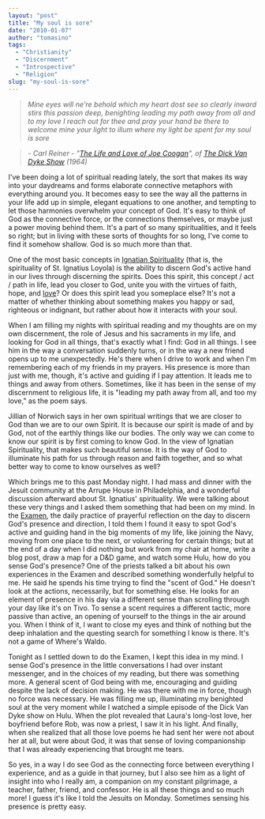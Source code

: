 ```yaml
---
layout: "post"
title: "My soul is sore"
date: "2010-01-07"
author: "tomasino"
tags:
  - "Christianity"
  - "Discernment"
  - "Introspective"
  - "Religion"
slug: "my-soul-is-sore"
---
```


> *Mine eyes will ne're behold*
> *which my heart dost see so clearly*
> *inward stirs this passion*
> *deep, benighting*
> *leading my path away from all*
> *and to my love*
> *I reach out for thee*
> *and pray your hand*
> *be there to welcome mine*
> *your light to illum where*
> *my light be spent*
> *for my soul is sore*

> *- Carl Reiner - "[The Life and Love of Joe Coogan][]", of [The Dick Van Dyke Show][] (1964)*

I've been doing a lot of spiritual reading lately, the sort that makes
its way into your daydreams and forms elaborate connective metaphors
with everything around you. It becomes easy to see the way all the
patterns in your life add up in simple, elegant equations to one
another, and tempting to let those harmonies overwhelm your concept of
God. It's easy to think of God as the connective force, or the
connections themselves, or maybe just a power moving behind them. It's a
part of so many spiritualities, and it feels so right; but in living
with these sorts of thoughts for so long, I've come to find it somehow
shallow. God is so much more than that.

One of the most basic concepts in [Ignatian Spirituality][] (that is,
the spirituality of St. Ignatius Loyola) is the ability to discern God's
active hand in our lives through discerning the spirits. Does this
spirit, this concept / act / path in life, lead you closer to God, unite
you with the virtues of faith, hope, and [love][]? Or does this spirit
lead you someplace else? It's not a matter of whether thinking about
something makes you happy or sad, righteous or indignant, but rather
about how it interacts with your soul.

When I am filling my nights with spiritual reading and my thoughts are
on my own discernment, the role of Jesus and his sacraments in my life,
and looking for God in all things, that's exactly what I find: God in
all things. I see him in the way a conversation suddenly turns, or in
the way a new friend opens up to me unexpectedly. He's there when I
drive to work and when I'm remembering each of my friends in my prayers.
His presence is more than just with me, though, it's active and guiding
if I pay attention. It leads me to things and away from others.
Sometimes, like it has been in the sense of my discernment to religious
life, it is "leading my path away from all, and too my love," as the
poem says.

Jillian of Norwich says in her own spiritual writings that we are closer
to God than we are to our own Spirit. It is because our spirit is made
of and by God, not of the earthly things like our bodies. The only way
we can come to know our spirit is by first coming to know God. In the
view of Ignatian Spirituality, that makes such beautiful sense. It is
the way of God to illuminate his path for us through reason and faith
together, and so what better way to come to know ourselves as well?

Which brings me to this past Monday night. I had mass and dinner with
the Jesuit community at the Arrupe House in Philadelphia, and a
wonderful discussion afterward about St. Ignatius' spirituality. We were
talking about these very things and I asked them something that had been
on my mind. In the [Examen][], the daily practice of prayerful
reflection on the day to discern God's presence and direction, I told
them I found it easy to spot God's active and guiding hand in the big
moments of my life, like joining the Navy, moving from one place to the
next, or volunteering for certain things; but at the end of a day when I
did nothing but work from my chair at home, write a blog post, draw a
map for a D&D game, and watch some Hulu, how do you sense God's
presence? One of the priests talked a bit about his own experiences in
the Examen and described something wonderfully helpful to me. He said he
spends his time trying to find the "scent of God." He doesn't look at
the actions, necessarily, but for something else. He looks for an
element of presence in his day via a different sense than scrolling
through your day like it's on Tivo. To sense a scent requires a
different tactic, more passive than active, an opening of yourself to
the things in the air around you. When I think of it, I want to close my
eyes and think of nothing but the deep inhalation and the questing
search for something I know is there. It's not a game of Where's Waldo.

Tonight as I settled down to do the Examen, I kept this idea in my mind.
I sense God's presence in the little conversations I had over instant
messenger, and in the choices of my reading, but there was something
more. A general scent of God being with me, encouraging and guiding
despite the lack of decision making. He was there with me in force,
though no force was necessary. He was filling me up, illuminating my
benighted soul at the very moment while I watched a simple episode of
the Dick Van Dyke show on Hulu. When the plot revealed that Laura's
long-lost love, her boyfriend before Rob, was now a priest, I saw it in
his light. And finally, when she realized that all those love poems he
had sent her were not about her at all, but were about God, it was that
sense of loving companionship that I was already experiencing that
brought me tears.

So yes, in a way I do see God as the connecting force between everything
I experience, and as a guide in that journey, but I also see him as a
light of insight into who I really am, a companion on my constant
pilgrimage, a teacher, father, friend, and confessor. He is all these
things and so much more! I guess it's like I told the Jesuits on Monday.
Sometimes sensing his presence is pretty easy.

  [The Life and Love of Joe Coogan]: //www.hulu.com/watch/114074/the-dick-van-dyke-show-the-life-and-love-of-joe-coogan
  [The Dick Van Dyke Show]: //en.wikipedia.org/wiki/The_Dick_Van_Dyke_Show
  [Ignatian Spirituality]: //ignatianspirituality.com/
  [love]: //www.vatican.va/holy_father/benedict_xvi/encyclicals/documents/hf_ben-xvi_enc_20090629_caritas-in-veritate_en.html
  [Examen]: //ignatianspirituality.com/ignatian-prayer/the-examen/
